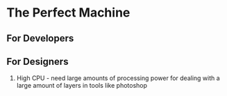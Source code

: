 # The Perfect Machine

## For Developers

## For Designers

1. High CPU - need large amounts of processing power for dealing with a large amount of layers in tools like photoshop